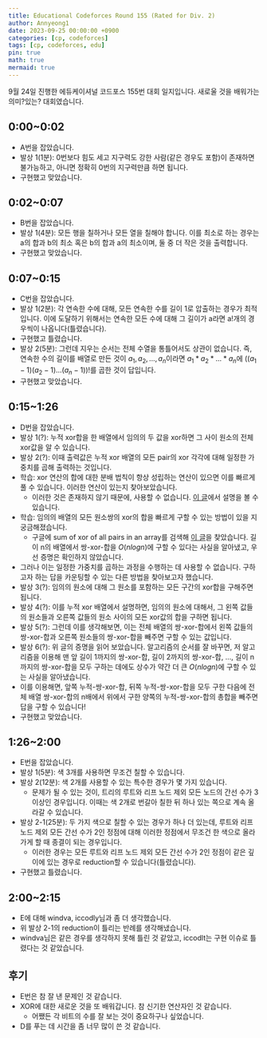 ```yaml
---
title: Educational Codeforces Round 155 (Rated for Div. 2)
author: Annyeong1
date: 2023-09-25 00:00:00 +0900
categories: [cp, codeforces]
tags: [cp, codeforces, edu]
pin: true
math: true
mermaid: true
---
```

9월 24일 진행한 에듀케이셔널 코드포스 155번 대회 일지입니다. 새로울 것을 배워가는 의미?있는? 대회였습니다.

## 0:00~0:02
- A번을 잡았습니다.
- 발상 1(1분): 0번보다 힘도 세고 지구력도 강한 사람(같은 경우도 포함)이 존재하면 불가능하고, 아니면 정확히 0번의 지구력만큼 하면 됩니다.
- 구현했고 맞았습니다.

## 0:02~0:07
- B번을 잡았습니다.
- 발상 1(4분): 모든 행을 칠하거나 모든 열을 칠해야 합니다. 이를 최소로 하는 경우는 a의 합과 b의 최소 혹은 b의 합과 a의 최소이며, 둘 중 더 작은 것을 출력합니다.
- 구현했고 맞았습니다.

## 0:07~0:15
- C번을 잡았습니다.
- 발상 1(2분): 각 연속한 수에 대해, 모든 연속한 수를 길이 1로 압출하는 경우가 최적입니다. 이에 도달하기 위해서는 연속한 모든 수에 대해 그 길이가 a라면 a!개의 경우씩이 나옵니다(틀렸습니다).
- 구현했고 틀렸습니다.
- 발상 2(5분): 그런데 지우는 순서는 전체 수열을 통틀어서도 상관이 없습니다. 즉, 연속한 수의 길이를 배열로 만든 것이 $a_1, a_2, ..., a_n$이라면 $a_1*a_2*...*a_n$에 $((a_1-1)(a_2-1)...(a_n-1))!$를 곱한 것이 답입니다.
- 구현했고 맞았습니다.

## 0:15~1:26
- D번을 잡았습니다.
- 발상 1(?): 누적 xor합을 한 배열에서 임의의 두 값을 xor하면 그 사이 원소의 전체 xor값을 알 수 있습니다.
- 발상 2(?): 이때 출력값은 누적 xor 배열의 모든 pair의 xor 각각에 대해 일정한 가중치를 곱해 출력하는 것입니다.
- 학습: xor 연산의 합에 대한 분배 법칙이 항상 성립하는 연산이 있으면 이를 빠르게 풀 수 있습니다. 이러한 연산이 있는지 찾아보았습니다.
	- 이러한 것은 존재하지 않기 때문에, 사용할 수 없습니다. [이 글](https://stackoverflow.com/questions/7914504/moving-out-before-brackets-with-xor)에서 설명을 볼 수 있습니다.
- 학습: 임의의 배열의 모든 원소쌍의 xor의 합을 빠르게 구할 수 있는 방법이 있을 지 궁금해졌습니다.
	- 구글에 sum of xor of all pairs in an array를 검색해 [이 글](https://www.geeksforgeeks.org/sum-xor-pairs-array/)을 찾았습니다. 길이 n의 배열에서 쌍-xor-합을 $O(nlogn)$에 구할 수 있다는 사실을 알아냈고, 우선 증명은 확인하지 않았습니다.
- 그러나 이는 일정한 가중치를 곱하는 과정을 수행하는 데 사용할 수 없습니다. 구하고자 하는 답을 카운팅할 수 있는 다른 방법을 찾아보고자 했습니다.
- 발상 3(?): 임의의 원소에 대해 그 원소를 포함하는 모든 구간의 xor합을 구해주면 됩니다.
- 발상 4(?): 이를 누적 xor 배열에서 설명하면, 임의의 원소에 대해서, 그 왼쪽 값들의 원소들과 오른쪽 값들의 원소 사이의 모든 xor값의 합을 구하면 됩니다.
- 발상 5(?): 그런데 이를 생각해보면, 이는 전체 배열의 쌍-xor-합에서 왼쪽 값들의 쌍-xor-합과 오른쪽 원소들의 쌍-xor-합을 빼주면 구할 수 있는 값입니다.
- 발상 6(?): 위 글의 증명을 읽어 보았습니다. 알고리즘의 순서를 잘 바꾸면, 저 알고리즘을 이용해 맨 앞 길이 1까지의 쌍-xor-합, 길이 2까지의 쌍-xor-합, ..., 길이 n까지의 쌍-xor-합을 모두 구하는 데에도 상수가 약간 더 큰 $O(nlogn)$에 구할 수 있는 사실을 알아냈습니다.
- 이를 이용해면, 앞쪽 누적-쌍-xor-합, 뒤쪽 누적-쌍-xor-합을 모두 구한 다음에 전체 배열 쌍-xor-합의 n배에서 위에서 구한 양쪽의 누적-쌍-xor-합의 총합을 빼주면 답을 구할 수 있습니다!
- 구현했고 맞았습니다.

## 1:26~2:00
- E번을 잡았습니다.
- 발상 1(5분): 색 3개를 사용하면 무조건 칠할 수 있습니다. 
- 발상 2(12분): 색 2개를 사용할 수 있는 특수한 경우가 몇 가지 있습니다.
	- 문제가 될 수 있는 것이, 트리의 루트와 리프 노드 제외 모든 노드의 간선 수가 3 이상인 경우입니다. 이때는 색 2개로 번갈아 칠한 뒤 하나 있는 쪽으로 계속 올라갈 수 있습니다.
- 발상 2-1(25분): 두 가지 색으로 칠할 수 있는 경우가 하나 더 있는데, 루트와 리프 노드 제외 모든 간선 수가 2인 정점에 대해 이러한 정점에서 무조건 한 색으로 올라가게 할 때 종결이 되는 경우입니다.
	- 이러한 경우는 모든 루트와 리프 노드 제외 모든 간선 수가 2인 정점이 같은 깊이에 있는 경우로 reduction할 수 있습니다(틀렸습니다).
- 구현했고 틀렸습니다.

## 2:00~2:15
- E에 대해 windva, iccodly님과 좀 더 생각했습니다.
- 위 발상 2-1의 reduction이 틀리는 반례를 생각해냈습니다.
- windva님은 같은 경우를 생각하지 못해 틀린 것 같았고, iccodlt는 구현 이슈로 틀렸다는 것 같았습니다.

## 후기
- E번은 참 잘 낸 문제인 것 같습니다.
- XOR에 대한 새로운 것을 또 배워갑니다. 참 신기한 연산자인 것 같습니다.
	- 어쨌든 각 비트의 수를 잘 보는 것이 중요하구나 싶었습니다.
- D를 푸는 데 시간을 좀 너무 많이 쓴 것 같습니다.
